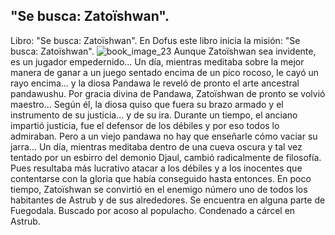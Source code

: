 ## "Se busca: Zatoïshwan".
Libro: "Se busca: Zatoïshwan".
En Dofus este libro inicia la misión: "Se busca: Zatoïshwan".
![book_image_23](https://media.discordapp.net/attachments/1105643336989159555/1105648057414062170/23.jpg)
Aunque Zatoïshwan sea invidente, es un jugador empedernido... Un día, mientras meditaba sobre la mejor manera de ganar a un juego sentado encima de un pico rocoso, le cayó un rayo encima... y la diosa Pandawa le reveló de pronto el arte ancestral pandawushu. Por gracia divina de Pandawa, Zatoïshwan de pronto se volvió maestro...
Según él, la diosa quiso que fuera su brazo armado y el instrumento de su justicia... y de su ira. Durante un tiempo, el anciano impartió justicia, fue el defensor de los débiles y por eso todos lo admiraban. Pero a un viejo pandawa no hay que enseñarle cómo vaciar su jarra...
Un día, mientras meditaba dentro de una cueva oscura y tal vez tentado por un esbirro del demonio Djaul, cambió radicalmente de filosofía. Pues resultaba más lucrativo atacar a los débiles y a los inocentes que contentarse con la gloria que había conseguido hasta entonces. En poco tiempo, Zatoïshwan se convirtió en el enemigo número uno de todos los habitantes de Astrub y de sus alrededores.
Se encuentra en alguna parte de Fuegodala.
Buscado por acoso al populacho.
Condenado a cárcel en Astrub.